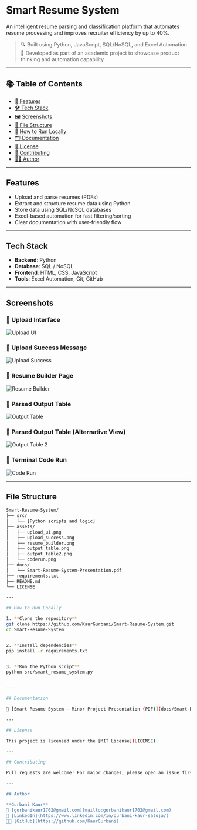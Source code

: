 # Smart Resume System

An intelligent resume parsing and classification platform that automates resume processing and improves recruiter efficiency by up to 40%.

> 🔍 Built using Python, JavaScript, SQL/NoSQL, and Excel Automation  
> 🎯 Developed as part of an academic project to showcase product thinking and automation capability

---

## 📚 Table of Contents

- [🚀 Features](#features)
- [🛠️ Tech Stack](#tech-stack)
- [🖼 Screenshots](#screenshots)
- [📂 File Structure](#file-structure)
- [🧪 How to Run Locally](#how-to-run-locally)
- [🗂 Documentation](#documentation)
- [📄 License](#license)
- [🤝 Contributing](#contributing)
- [👩‍💻 Author](#author)

---

## Features

- Upload and parse resumes (PDFs)
- Extract and structure resume data using Python
- Store data using SQL/NoSQL databases
- Excel-based automation for fast filtering/sorting
- Clear documentation with user-friendly flow

---

## Tech Stack

- **Backend**: Python  
- **Database**: SQL / NoSQL  
- **Frontend**: HTML, CSS, JavaScript  
- **Tools**: Excel Automation, Git, GitHub

---

## Screenshots

### 🔹 Upload Interface
![Upload UI](assets/upload_ui.png)

### 🔹 Upload Success Message
![Upload Success](assets/upload_success.png)

### 🔹 Resume Builder Page
![Resume Builder](assets/resume_builder.png)

### 🔹 Parsed Output Table
![Output Table](assets/output_table.png)

### 🔹 Parsed Output Table (Alternative View)
![Output Table 2](assets/output_table2.png)

### 🔹 Terminal Code Run
![Code Run](assets/coderun.png)

---

## File Structure

```bash
Smart-Resume-System/
├── src/
│   └── [Python scripts and logic]
├── assets/
│   ├── upload_ui.png
│   ├── upload_success.png
│   ├── resume_builder.png
│   ├── output_table.png
│   ├── output_table2.png
│   └── coderun.png
├── docs/
│   └── Smart-Resume-System-Presentation.pdf
├── requirements.txt
├── README.md
└── LICENSE

---

## How to Run Locally

1. **Clone the repository**
git clone https://github.com/KaurGurbani/Smart-Resume-System.git
cd Smart-Resume-System


2. **Install dependencies**
pip install -r requirements.txt


3. **Run the Python script**
python src/smart_resume_system.py


---

## Documentation

📄 [Smart Resume System – Minor Project Presentation (PDF)](docs/Smart-Resume-System-Presentation.pdf)

---

## License

This project is licensed under the [MIT License](LICENSE).

---

## Contributing

Pull requests are welcome! For major changes, please open an issue first to discuss what you'd like to change.

---

## Author

**Gurbani Kaur**  
📧 [gurbanikaur1702@gmail.com](mailto:gurbanikaur1702@gmail.com)  
🔗 [LinkedIn](https://www.linkedin.com/in/gurbani-kaur-saluja/)  
🧑‍💻 [GitHub](https://github.com/KaurGurbani)
